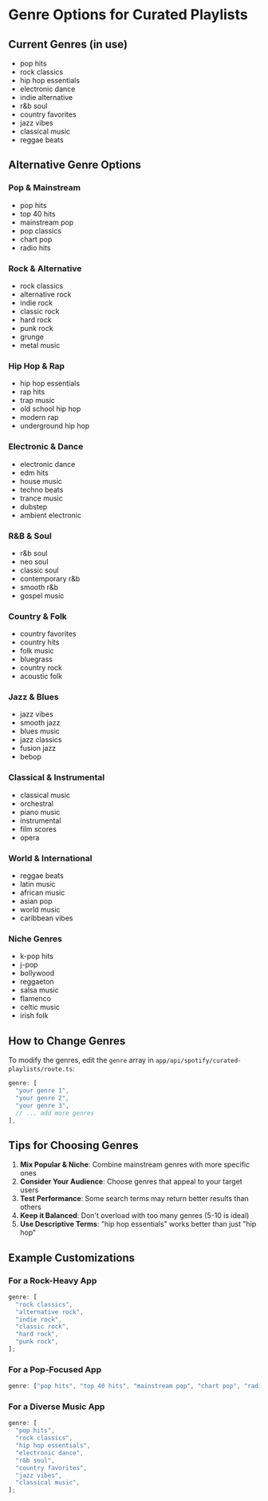 # Genre Options for Curated Playlists

## Current Genres (in use)

- pop hits
- rock classics
- hip hop essentials
- electronic dance
- indie alternative
- r&b soul
- country favorites
- jazz vibes
- classical music
- reggae beats

## Alternative Genre Options

### **Pop & Mainstream**

- pop hits
- top 40 hits
- mainstream pop
- pop classics
- chart pop
- radio hits

### **Rock & Alternative**

- rock classics
- alternative rock
- indie rock
- classic rock
- hard rock
- punk rock
- grunge
- metal music

### **Hip Hop & Rap**

- hip hop essentials
- rap hits
- trap music
- old school hip hop
- modern rap
- underground hip hop

### **Electronic & Dance**

- electronic dance
- edm hits
- house music
- techno beats
- trance music
- dubstep
- ambient electronic

### **R&B & Soul**

- r&b soul
- neo soul
- classic soul
- contemporary r&b
- smooth r&b
- gospel music

### **Country & Folk**

- country favorites
- country hits
- folk music
- bluegrass
- country rock
- acoustic folk

### **Jazz & Blues**

- jazz vibes
- smooth jazz
- blues music
- jazz classics
- fusion jazz
- bebop

### **Classical & Instrumental**

- classical music
- orchestral
- piano music
- instrumental
- film scores
- opera

### **World & International**

- reggae beats
- latin music
- african music
- asian pop
- world music
- caribbean vibes

### **Niche Genres**

- k-pop hits
- j-pop
- bollywood
- reggaeton
- salsa music
- flamenco
- celtic music
- irish folk

## How to Change Genres

To modify the genres, edit the `genre` array in `app/api/spotify/curated-playlists/route.ts`:

```typescript
genre: [
  "your genre 1",
  "your genre 2",
  "your genre 3",
  // ... add more genres
],
```

## Tips for Choosing Genres

1. **Mix Popular & Niche**: Combine mainstream genres with more specific ones
2. **Consider Your Audience**: Choose genres that appeal to your target users
3. **Test Performance**: Some search terms may return better results than others
4. **Keep it Balanced**: Don't overload with too many genres (5-10 is ideal)
5. **Use Descriptive Terms**: "hip hop essentials" works better than just "hip hop"

## Example Customizations

### **For a Rock-Heavy App**

```typescript
genre: [
  "rock classics",
  "alternative rock",
  "indie rock",
  "classic rock",
  "hard rock",
  "punk rock",
];
```

### **For a Pop-Focused App**

```typescript
genre: ["pop hits", "top 40 hits", "mainstream pop", "chart pop", "radio hits"];
```

### **For a Diverse Music App**

```typescript
genre: [
  "pop hits",
  "rock classics",
  "hip hop essentials",
  "electronic dance",
  "r&b soul",
  "country favorites",
  "jazz vibes",
  "classical music",
];
```
